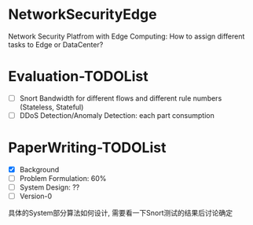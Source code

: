 # NetworkSecurityEdge
Network Security Platfrom with Edge Computing: How to assign different tasks to Edge or DataCenter?

# Evaluation-TODOList
- [ ] Snort Bandwidth for different flows and different rule numbers (Stateless, Stateful)
- [ ] DDoS Detection/Anomaly Detection: each part consumption

# PaperWriting-TODOList
- [x] Background
- [ ] Problem Formulation: 60%
- [ ] System Design: ??
- [ ] Version-0

具体的System部分算法如何设计, 需要看一下Snort测试的结果后讨论确定